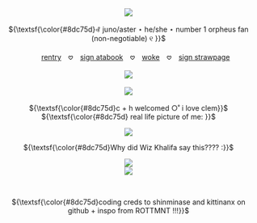 
<p align="center">

 <br>
  <br>
  <img src="https://files.catbox.moe/mewggv.png" />
 
<br>
<br> ${\textsf{\color{#8dc75d}꘩ juno/aster ⋆ he/she ⋆ number 1 orpheus fan (non-negotiable) ୧ }}$
   <br>
   <br>
  　　<a href="https://rentry.co/rengokus-princess">rentry</a>　𖹭　<a href="https://daidaisuke.atabook.org/">sign atabook</a>　𖹭　<a href="https://en.pronouns.page/@daidaisuke">woke</a>　𖹭　<a href="https://lesbiansanemi.straw.page/">sign strawpage</a>
     <br> 
 <br>
   <img src="https://files.catbox.moe/vxdacd.png" />
    <br>
     <br>
   <a href="https://visitcount.itsvg.in">
  <img src="https://visitcount.itsvg.in/api?id=daidaisuke&label=view%20view%20view&color=3&icon=7&pretty=false" />
</a>
  <br>
         <br> ${\textsf{\color{#8dc75d}c + h welcomed ○˚ i love clem}}$ 
 <br>
  ${\textsf{\color{#8dc75d}  real life picture of me: }}$ 
  </p>
<p align="center">
  <img src="https://files.catbox.moe/78dyf9.png" />
</p>
<p align="center">
 ${\textsf{\color{#8dc75d}Why did Wiz Khalifa say this???? :}}$
</p>
<p align="center">
  <img src="https://files.catbox.moe/8xj2gd.png" />
 <br>
 <img  src="https://files.catbox.moe/xe68im.png" />
</p>
<br>
<p align="center">
${\textsf{\color{#8dc75d}coding creds to shinminase and kittinanx on github + inspo from ROTTMNT !!!}}$
</p>
